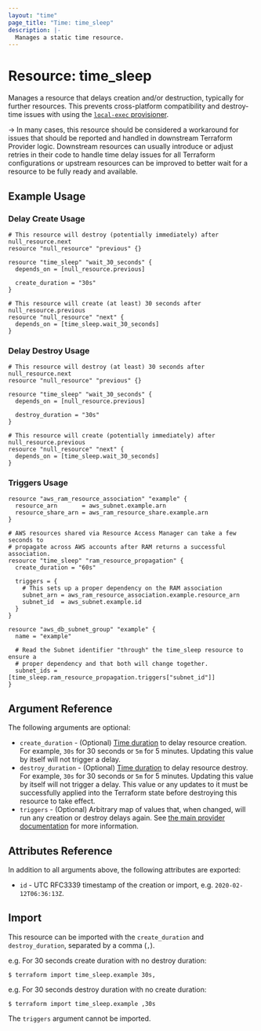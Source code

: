 ```yaml
---
layout: "time"
page_title: "Time: time_sleep"
description: |-
  Manages a static time resource.
---
```


# Resource: time_sleep

Manages a resource that delays creation and/or destruction, typically for further resources. This prevents cross-platform compatibility and destroy-time issues with using the [`local-exec` provisioner](https://www.terraform.io/docs/provisioners/local-exec.html).

-> In many cases, this resource should be considered a workaround for issues that should be reported and handled in downstream Terraform Provider logic. Downstream resources can usually introduce or adjust retries in their code to handle time delay issues for all Terraform configurations or upstream resources can be improved to better wait for a resource to be fully ready and available.

## Example Usage

### Delay Create Usage

```hcl
# This resource will destroy (potentially immediately) after null_resource.next
resource "null_resource" "previous" {}

resource "time_sleep" "wait_30_seconds" {
  depends_on = [null_resource.previous]

  create_duration = "30s"
}

# This resource will create (at least) 30 seconds after null_resource.previous
resource "null_resource" "next" {
  depends_on = [time_sleep.wait_30_seconds]
}
```

### Delay Destroy Usage

```hcl
# This resource will destroy (at least) 30 seconds after null_resource.next
resource "null_resource" "previous" {}

resource "time_sleep" "wait_30_seconds" {
  depends_on = [null_resource.previous]

  destroy_duration = "30s"
}

# This resource will create (potentially immediately) after null_resource.previous
resource "null_resource" "next" {
  depends_on = [time_sleep.wait_30_seconds]
}
```

### Triggers Usage

```hcl
resource "aws_ram_resource_association" "example" {
  resource_arn       = aws_subnet.example.arn
  resource_share_arn = aws_ram_resource_share.example.arn
}

# AWS resources shared via Resource Access Manager can take a few seconds to
# propagate across AWS accounts after RAM returns a successful association.
resource "time_sleep" "ram_resource_propagation" {
  create_duration = "60s"

  triggers = {
    # This sets up a proper dependency on the RAM association
    subnet_arn = aws_ram_resource_association.example.resource_arn
    subnet_id  = aws_subnet.example.id
  }
}

resource "aws_db_subnet_group" "example" {
  name = "example"

  # Read the Subnet identifier "through" the time_sleep resource to ensure a
  # proper dependency and that both will change together.
  subnet_ids = [time_sleep.ram_resource_propagation.triggers["subnet_id"]]
}
```

## Argument Reference

The following arguments are optional:

* `create_duration` - (Optional) [Time duration][1] to delay resource creation. For example, `30s` for 30 seconds or `5m` for 5 minutes. Updating this value by itself will not trigger a delay.
* `destroy_duration` - (Optional) [Time duration][1] to delay resource destroy. For example, `30s` for 30 seconds or `5m` for 5 minutes. Updating this value by itself will not trigger a delay. This value or any updates to it must be successfully applied into the Terraform state before destroying this resource to take effect.
* `triggers` - (Optional) Arbitrary map of values that, when changed, will run any creation or destroy delays again. See [the main provider documentation](../index.html) for more information.

## Attributes Reference

In addition to all arguments above, the following attributes are exported:

* `id` - UTC RFC3339 timestamp of the creation or import, e.g. `2020-02-12T06:36:13Z`.

## Import

This resource can be imported with the `create_duration` and `destroy_duration`, separated by a comma (`,`).

e.g. For 30 seconds create duration with no destroy duration:

```console
$ terraform import time_sleep.example 30s,
```

e.g. For 30 seconds destroy duration with no create duration:

```console
$ terraform import time_sleep.example ,30s
```

The `triggers` argument cannot be imported.

[1]: https://golang.org/pkg/time/#ParseDuration
